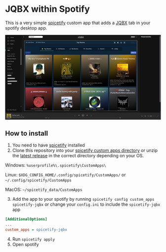 JQBX within Spotify
===================

This is a very simple [spicetify][spicetify] custom app that adds a [JQBX](https://jqbx.fm) tab in your spotify desktop app.

![screenshot](./screenshot.jpg "JQBX app screenshot")

How to install
--------------

1. You need to have [spicetify][spicetify] installed
2. Clone this repository into your [spicetify custom apps directory](https://github.com/khanhas/spicetify-cli/wiki/Custom-Apps) or unzip the [latest release][release] in the correct directory depending on your OS.

  Windows: `%userprofile%\.spicetify\CustomApps\`

  Linux: `$XDG_CONFIG_HOME/.config/spicetify/CustomApps/` or `~/.config/spicetify/CustomApps`

  MacOS: `~/spicetify_data/CustomApps`

3. Add the app to your spotify by running `spicetify config custom_apps spicetify-jqbx` or change your `config.ini` to include the `spicetify-jqbx` app

```ini
[AdditionalOptions]
...
custom_apps = spicetify-jqbx
```

4. Run `spicetify apply`
5. Open spotify

[spicetify]: https://github.com/khanhas/spicetify-cli/
[release]: https://github.com/Kasama/spicetify-jqbx/archive/v1.1.0.zip
